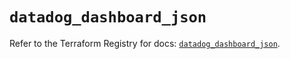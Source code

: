 # `datadog_dashboard_json`

Refer to the Terraform Registry for docs: [`datadog_dashboard_json`](https://registry.terraform.io/providers/datadog/datadog/3.75.0/docs/resources/dashboard_json).
